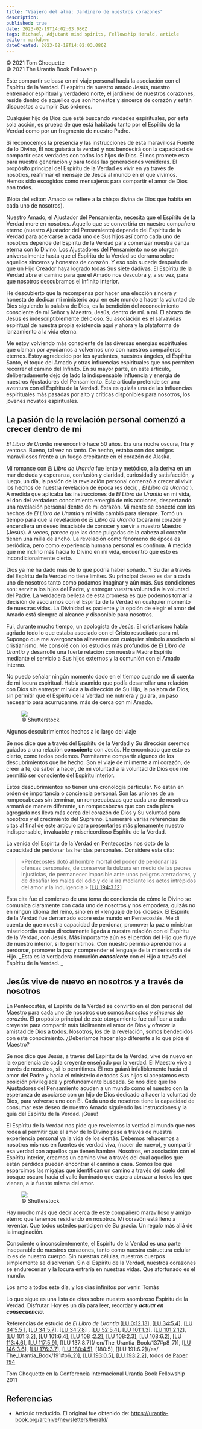 ```yaml
---
title: "Viajero del alma: Jardinero de nuestros corazones"
description: 
published: true
date: 2023-02-19T14:02:03.086Z
tags: Michael, Adjutant mind spirits, Fellowship Herald, article
editor: markdown
dateCreated: 2023-02-19T14:02:03.086Z
---
```


<p class="v-card v-sheet theme--light grey lighten-3 px-2">© 2021 Tom Choquette<br>© 2021 The Urantia Book Fellowship</p>

Este compartir se basa en mi viaje personal hacia la asociación con el Espíritu de la Verdad. El espíritu de nuestro amado Jesús, nuestro entrenador espiritual y verdadero norte, el jardinero de nuestros corazones, reside dentro de aquellos que son honestos y sinceros de corazón y están dispuestos a cumplir Sus órdenes.

Cualquier hijo de Dios que esté buscando verdades espirituales, por esta sola acción, es prueba de que está habitado tanto por el Espíritu de la Verdad como por un fragmento de nuestro Padre.

Si reconocemos la presencia y las instrucciones de esta maravillosa Fuente de lo Divino, Él nos guiará a la verdad y nos bendecirá con la capacidad de compartir esas verdades con todos los hijos de Dios. Él nos promete esto para nuestra generación y para todas las generaciones venideras. El propósito principal del Espíritu de la Verdad es vivir en ya través de nosotros, reafirmar el mensaje de Jesús al mundo en el que vivimos. Hemos sido escogidos como mensajeros para compartir el amor de Dios con todos.

(Nota del editor: Amado se refiere a la chispa divina de Dios que habita en cada uno de nosotros).

Nuestro Amado, el Ajustador del Pensamiento, necesita que el Espíritu de la Verdad more en nosotros. Aquello que se convertiría en nuestro compañero eterno (nuestro Ajustador del Pensamiento) depende del Espíritu de la Verdad para acercarse a cada uno de Sus hijos así como cada uno de nosotros depende del Espíritu de la Verdad para comenzar nuestra danza eterna con lo Divino. Los Ajustadores del Pensamiento no se otorgan universalmente hasta que el Espíritu de la Verdad se derrama sobre aquellos sinceros y honestos de corazón. Y eso solo sucede después de que un Hijo Creador haya logrado todas Sus siete dádivas. El Espíritu de la Verdad abre el camino para que el Amado nos descubra y, a su vez, para que nosotros descubramos el Infinito interior.

He descubierto que la recompensa por hacer una elección sincera y honesta de dedicar mi ministerio aquí en este mundo a hacer la voluntad de Dios siguiendo la palabra de Dios, es la bendición del reconocimiento consciente de mi Señor y Maestro, Jesús, dentro de mí. a mí. El abrazo de Jesús es indescriptiblemente delicioso. Su asociación es el salvavidas espiritual de nuestra propia existencia aquí y ahora y la plataforma de lanzamiento a la vida eterna.

Me estoy volviendo más consciente de las diversas energías espirituales que claman por ayudarnos a volvernos uno con nuestros compañeros eternos. Estoy agradecido por los ayudantes, nuestros ángeles, el Espíritu Santo, el toque del Amado y otras influencias espirituales que nos permiten recorrer el camino del Infinito. En su mayor parte, en este artículo, deliberadamente dejo de lado la indispensable influencia y energía de nuestros Ajustadores del Pensamiento. Este artículo pretende ser una aventura con el Espíritu de la Verdad. Esta es quizás una de las influencias espirituales más pasadas por alto y críticas disponibles para nosotros, los jóvenes novatos espirituales.

## La pasión de la revelación personal comenzó a crecer dentro de mí

_El Libro de Urantia_ me encontró hace 50 años. Era una noche oscura, fría y ventosa. Bueno, tal vez no tanto. De hecho, estaba con dos amigos maravillosos frente a un fuego crepitante en el corazón de Alaska.

Mi romance con _El Libro de Urantia_ fue lento y metódico, a la deriva en un mar de duda y esperanza, confusión y claridad, curiosidad y satisfacción, y luego, un día, la pasión de la revelación personal comenzó a crecer al vivir los hechos de nuestra revelación de época (es decir, , _El Libro de Urantia_ ). A medida que aplicaba las instrucciones de _El Libro de Urantia_ en mi vida, el don del verdadero conocimiento emergió de mis acciones, despertando una revelación personal dentro de mi corazón. Mi mente se conectó con los hechos de _El Libro de Urantia_ y mi vida cambió para siempre. Tomó un tiempo para que la revelación de _El Libro de Urantia_ tocara mi corazón y encendiera un deseo insaciable de conocer y servir a nuestro Maestro (Jesús). A veces, parece que las doce pulgadas de la cabeza al corazón tienen una milla de ancho. La revelación como fenómeno de época es periódica, pero como experiencia humana personal es continua. A medida que me inclino más hacia lo Divino en mi vida, encuentro que esto es incondicionalmente cierto.

Dios ya me ha dado más de lo que podría haber soñado. Y Su dar a través del Espíritu de la Verdad no tiene límites. Su principal deseo es dar a cada uno de nosotros tanto como podamos imaginar y aún más. Sus condiciones son: servir a los hijos del Padre, y entregar vuestra voluntad a la voluntad del Padre. La verdadera belleza de esta promesa es que podemos tomar la decisión de asociarnos con el Espíritu de la Verdad en cualquier momento de nuestras vidas. La Divinidad es paciente y la opción de elegir el amor del Amado está siempre al alcance y disponible para nosotros.

Fui, durante mucho tiempo, un apologista de Jesús. El cristianismo había agriado todo lo que estaba asociado con el Cristo resucitado para mí. Supongo que me avergonzaba alinearme con cualquier símbolo asociado al cristianismo. Me consolé con los estudios más profundos de _El Libro de Urantia_ y desarrollé una fuerte relación con nuestra Madre Espíritu mediante el servicio a Sus hijos externos y la comunión con el Amado interno.

No puedo señalar ningún momento dado en el tiempo cuando me di cuenta de mi locura espiritual. Había asumido que podía desarrollar una relación con Dios sin entregar mi vida a la dirección de Su Hijo, la palabra de Dios, sin permitir que el Espíritu de la Verdad me nutriera y guiara, un paso necesario para acurrucarme. más de cerca con mi Amado.

<figure id="Figure_6" class="image urantiapedia">
<img src="/image/article/Tom_Choquette/004220.jpg">
<figcaption>© Shutterstock</figcaption>
</figure>

Algunos descubrimientos hechos a lo largo del viaje

Se nos dice que a través del Espíritu de la Verdad y Su dirección seremos guiados a una relación **consciente** con Jesús. He encontrado que esto es cierto, como todos podemos. Permítanme compartir algunos de los descubrimientos que he hecho. Son el viaje de mi mente a mi corazón, de creer a fe, de saber a hacer, de mi voluntad a la voluntad de Dios que me permitió ser consciente del Espíritu interior.

Estos descubrimientos no tienen una cronología particular. No están en orden de importancia o conciencia personal. Son las uniones de un rompecabezas sin terminar, un rompecabezas que cada uno de nosotros armará de manera diferente, un rompecabezas que con cada pieza agregada nos lleva más cerca del corazón de Dios y Su voluntad para nosotros y el crecimiento del Supremo. Enumeraré varias referencias de citas al final de este artículo para presentarles más plenamente nuestro indispensable, invaluable y misericordioso Espíritu de la Verdad.

La venida del Espíritu de la Verdad en Pentecostés nos dotó de la capacidad de perdonar las heridas personales. Considere esta cita:

> «Pentecostés dotó al hombre mortal del poder de perdonar las ofensas personales, de conservar la dulzura en medio de las peores injusticias, de permanecer impasible ante unos peligros aterradores, y de desafiar los males del odio y de la ira mediante los actos intrépidos del amor y la indulgencia.» [[LU 194:3.12](/es/The_Urantia_Book/194#p3_12)]

Esta cita fue el comienzo de una toma de conciencia de cómo lo Divino se comunica claramente con cada uno de nosotros y nos empodera, quizás no en ningún idioma del reino, sino en el «lenguaje de los dioses». El Espíritu de la Verdad fue derramado sobre este mundo en Pentecostés. Me di cuenta de que nuestra capacidad de perdonar, promover la paz o ministrar misericordia estaba directamente ligada a nuestra relación con el Espíritu de la Verdad, con Jesús. Más importante aún es el perdón del Hijo que fluye de nuestro interior, si lo permitimos. Con nuestro permiso aprendemos a perdonar, promover la paz y comprender el lenguaje de la misericordia del Hijo. _Esta es la verdadera comunión ***consciente*** con el Hijo a través del Espíritu de la Verdad. _

## Jesús vive de nuevo en nosotros y a través de nosotros

En Pentecostés, el Espíritu de la Verdad se convirtió en el don personal del Maestro para cada uno de nosotros que somos _honestos y sinceros de corazón_. El propósito principal de este otorgamiento fue calificar a cada creyente para compartir más fácilmente el amor de Dios y ofrecer la amistad de Dios a todos. Nosotros, los de la revelación, somos bendecidos con este conocimiento. ¿Deberíamos hacer algo diferente a lo que pide el Maestro?

Se nos dice que Jesús, a través del Espíritu de la Verdad, vive de nuevo en la experiencia de cada creyente enseñado por la verdad. El Maestro vive a través de nosotros, si lo permitimos. Él nos guiará infaliblemente hacia el amor del Padre y hacia el ministerio de todos Sus hijos si aceptamos esta posición privilegiada y profundamente buscada. Se nos dice que los Ajustadores del Pensamiento acuden a un mundo como el nuestro con la esperanza de asociarse con un hijo de Dios dedicado a hacer la voluntad de Dios, para volverse uno con Él. Cada uno de nosotros tiene la capacidad de consumar este deseo de nuestro Amado siguiendo las instrucciones y la guía del Espíritu de la Verdad. ¡Guau!

El Espíritu de la Verdad nos pide que revelemos la verdad al mundo que nos rodea al permitir que el amor de lo Divino pase a través de nuestra experiencia personal ya la vida de los demás. Debemos rehacernos a nosotros mismos en fuentes de verdad viva, (nacer de nuevo), y compartir esa verdad con aquellos que tienen hambre. Nosotros, en asociación con el Espíritu interior, creamos un camino vivo a través del cual aquellos que están perdidos pueden encontrar el camino a casa. Somos los que esparcimos las migajas que identifican un camino a través del suelo del bosque oscuro hacia el valle iluminado que espera abrazar a todos los que vienen, a la fuente misma del amor.

<figure id="Figure_6" class="image urantiapedia">
<img src="/image/article/Tom_Choquette/004221.jpg">
<figcaption>© Shutterstock</figcaption>
</figure>

Hay mucho más que decir acerca de este compañero maravilloso y amigo eterno que tenemos residiendo en nosotros. Mi corazón está lleno a reventar. Que todos ustedes participen de Su gracia. Un regalo más allá de la imaginación.

Consciente o inconscientemente, el Espíritu de la Verdad es una parte inseparable de nuestros corazones, tanto como nuestra estructura celular lo es de nuestro cuerpo. Sin nuestras células, nuestros cuerpos simplemente se disolverían. Sin el Espíritu de la Verdad, nuestros corazones se endurecerían y la locura entraría en nuestras vidas. Que afortunado es el mundo.

Los amo a todos este día, y los días infinitos por venir. Tomás

Lo que sigue es una lista de citas sobre nuestro asombroso Espíritu de la Verdad. Disfrutar. Hoy es un día para leer, recordar y **_actuar en consecuencia._**

Referencias de estudio de _El Libro de Urantia_ [[LU 0:12.13](/es/The_Urantia_Book/0#p12_13)], [[LU 34:5.4](/es/The_Urantia_Book/34#p5_4)], [[LU 34:5.5 ](/es/The_Urantia_Book/34#p5_5)], [[LU 34:5.7](/es/The_Urantia_Book/34#p5_7)], [[LU 34:7.8](/es/The_Urantia_Book/34#p7_8)] , [[LU 52:5.4](/es/The_Urantia_Book/52#p5_4)], [[LU 101:1.3](/es/The_Urantia_Book/101#p1_3)], [[LU 101:2.12](/es/The_Urantia_Book/101#p2_12)], [[LU 101:3.2](/es/The_Urantia_Book/101#p3_2)], [[LU 101:6.4](/es/The_Urantia_Book/101#p6_4)], [[LU 108 :2.2](/es/The_Urantia_Book/108#p2_2)], [[LU 108:2.3](/es/The_Urantia_Book/108#p2_3)], [[LU 108:6.2](/es/The_Urantia_Book/108#p6_2 )], [[LU 113:4.6](/es/The_Urantia_Book/113#p4_6)], [[LU 117:5.9](/es/The_Urantia_Book/117#p5_9)], [[LU 137:8.7](/ en/The_Urantia_Book/137#p8_7)], [[LU 146:3.6](/es/The_Urantia_Book/146#p3_6)], [[LU 176:3.7](/es/The_Urantia_Book/176#p3_7)], [[LU 180:4.5](/es/The_Urantia_Book/180#p4_5)], [180:5], [[LU 191:6.2](/es/ The_Urantia_Book/191#p6_2)], [[LU 193:0.5](/es/The_Urantia_Book/193#p0_5)], [[LU 193:2.2](/es/The_Urantia_Book/193#p2_2)], todos de [Paper 194](/es/The_Urantia_Book/194)

Tom Choquette en la Conferencia Internacional Urantia Book Fellowship 2011

## Referencias

- Artículo traducido. El original fue obtenido de: https://urantia-book.org/archive/newsletters/herald/